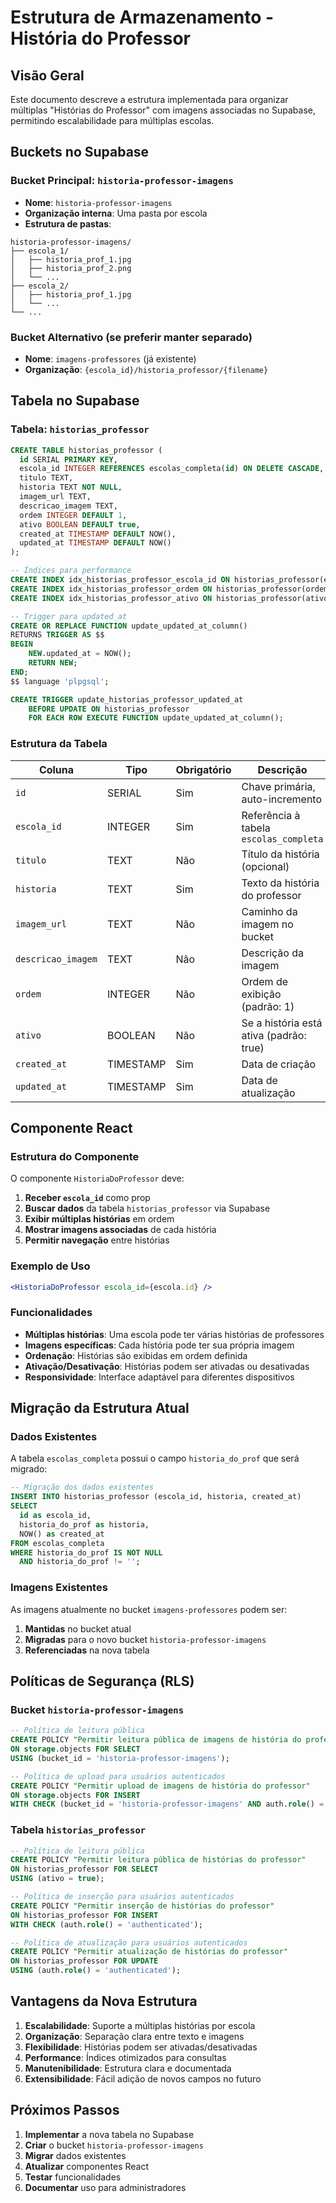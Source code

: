 # Estrutura de Armazenamento - História do Professor

## Visão Geral

Este documento descreve a estrutura implementada para organizar múltiplas "Histórias do Professor" com imagens associadas no Supabase, permitindo escalabilidade para múltiplas escolas.

## Buckets no Supabase

### Bucket Principal: `historia-professor-imagens`
- **Nome**: `historia-professor-imagens`
- **Organização interna**: Uma pasta por escola
- **Estrutura de pastas**:
```
historia-professor-imagens/
├── escola_1/
│   ├── historia_prof_1.jpg
│   ├── historia_prof_2.png
│   └── ...
├── escola_2/
│   ├── historia_prof_1.jpg
│   └── ...
└── ...
```

### Bucket Alternativo (se preferir manter separado)
- **Nome**: `imagens-professores` (já existente)
- **Organização**: `{escola_id}/historia_professor/{filename}`

## Tabela no Supabase

### Tabela: `historias_professor`

```sql
CREATE TABLE historias_professor (
  id SERIAL PRIMARY KEY,
  escola_id INTEGER REFERENCES escolas_completa(id) ON DELETE CASCADE,
  titulo TEXT,
  historia TEXT NOT NULL,
  imagem_url TEXT,
  descricao_imagem TEXT,
  ordem INTEGER DEFAULT 1,
  ativo BOOLEAN DEFAULT true,
  created_at TIMESTAMP DEFAULT NOW(),
  updated_at TIMESTAMP DEFAULT NOW()
);

-- Índices para performance
CREATE INDEX idx_historias_professor_escola_id ON historias_professor(escola_id);
CREATE INDEX idx_historias_professor_ordem ON historias_professor(ordem);
CREATE INDEX idx_historias_professor_ativo ON historias_professor(ativo);

-- Trigger para updated_at
CREATE OR REPLACE FUNCTION update_updated_at_column()
RETURNS TRIGGER AS $$
BEGIN
    NEW.updated_at = NOW();
    RETURN NEW;
END;
$$ language 'plpgsql';

CREATE TRIGGER update_historias_professor_updated_at 
    BEFORE UPDATE ON historias_professor 
    FOR EACH ROW EXECUTE FUNCTION update_updated_at_column();
```

### Estrutura da Tabela

| Coluna | Tipo | Obrigatório | Descrição |
|--------|------|-------------|-----------|
| `id` | SERIAL | Sim | Chave primária, auto-incremento |
| `escola_id` | INTEGER | Sim | Referência à tabela `escolas_completa` |
| `titulo` | TEXT | Não | Título da história (opcional) |
| `historia` | TEXT | Sim | Texto da história do professor |
| `imagem_url` | TEXT | Não | Caminho da imagem no bucket |
| `descricao_imagem` | TEXT | Não | Descrição da imagem |
| `ordem` | INTEGER | Não | Ordem de exibição (padrão: 1) |
| `ativo` | BOOLEAN | Não | Se a história está ativa (padrão: true) |
| `created_at` | TIMESTAMP | Sim | Data de criação |
| `updated_at` | TIMESTAMP | Sim | Data de atualização |

## Componente React

### Estrutura do Componente

O componente `HistoriaDoProfessor` deve:

1. **Receber `escola_id`** como prop
2. **Buscar dados** da tabela `historias_professor` via Supabase
3. **Exibir múltiplas histórias** em ordem
4. **Mostrar imagens associadas** de cada história
5. **Permitir navegação** entre histórias

### Exemplo de Uso

```jsx
<HistoriaDoProfessor escola_id={escola.id} />
```

### Funcionalidades

- **Múltiplas histórias**: Uma escola pode ter várias histórias de professores
- **Imagens específicas**: Cada história pode ter sua própria imagem
- **Ordenação**: Histórias são exibidas em ordem definida
- **Ativação/Desativação**: Histórias podem ser ativadas ou desativadas
- **Responsividade**: Interface adaptável para diferentes dispositivos

## Migração da Estrutura Atual

### Dados Existentes

A tabela `escolas_completa` possui o campo `historia_do_prof` que será migrado:

```sql
-- Migração dos dados existentes
INSERT INTO historias_professor (escola_id, historia, created_at)
SELECT 
  id as escola_id,
  historia_do_prof as historia,
  NOW() as created_at
FROM escolas_completa 
WHERE historia_do_prof IS NOT NULL 
  AND historia_do_prof != '';
```

### Imagens Existentes

As imagens atualmente no bucket `imagens-professores` podem ser:
1. **Mantidas** no bucket atual
2. **Migradas** para o novo bucket `historia-professor-imagens`
3. **Referenciadas** na nova tabela

## Políticas de Segurança (RLS)

### Bucket `historia-professor-imagens`

```sql
-- Política de leitura pública
CREATE POLICY "Permitir leitura pública de imagens de história do professor"
ON storage.objects FOR SELECT
USING (bucket_id = 'historia-professor-imagens');

-- Política de upload para usuários autenticados
CREATE POLICY "Permitir upload de imagens de história do professor"
ON storage.objects FOR INSERT
WITH CHECK (bucket_id = 'historia-professor-imagens' AND auth.role() = 'authenticated');
```

### Tabela `historias_professor`

```sql
-- Política de leitura pública
CREATE POLICY "Permitir leitura pública de histórias do professor"
ON historias_professor FOR SELECT
USING (ativo = true);

-- Política de inserção para usuários autenticados
CREATE POLICY "Permitir inserção de histórias do professor"
ON historias_professor FOR INSERT
WITH CHECK (auth.role() = 'authenticated');

-- Política de atualização para usuários autenticados
CREATE POLICY "Permitir atualização de histórias do professor"
ON historias_professor FOR UPDATE
USING (auth.role() = 'authenticated');
```

## Vantagens da Nova Estrutura

1. **Escalabilidade**: Suporte a múltiplas histórias por escola
2. **Organização**: Separação clara entre texto e imagens
3. **Flexibilidade**: Histórias podem ser ativadas/desativadas
4. **Performance**: Índices otimizados para consultas
5. **Manutenibilidade**: Estrutura clara e documentada
6. **Extensibilidade**: Fácil adição de novos campos no futuro

## Próximos Passos

1. **Implementar** a nova tabela no Supabase
2. **Criar** o bucket `historia-professor-imagens`
3. **Migrar** dados existentes
4. **Atualizar** componentes React
5. **Testar** funcionalidades
6. **Documentar** uso para administradores 